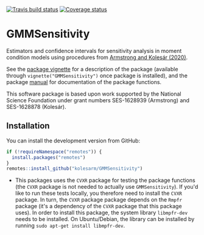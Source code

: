[![Travis build status](https://travis-ci.com/kolesarm/GMMSensitivity.svg?branch=master)](https://travis-ci.com/kolesarm/GMMSensitivity) [![Coverage status](https://codecov.io/gh/kolesarm/GMMSensitivity/branch/master/graph/badge.svg)](https://codecov.io/github/kolesarm/GMMSensitivity?branch=master)

# GMMSensitivity

Estimators and confidence intervals for sensitivity analysis in moment condition
models using procedures from [Armstrong and Kolesár
(2020)](https://arxiv.org/abs/1808.07387).

See the [package vignette](doc/GMMSensitivity.pdf) for a description of the package
(available through `vignette("GMMSensitivity")` once package is installed), and
the package [manual](doc/manual.pdf) for documentation of the package functions.

This software package is based upon work supported by the National Science
Foundation under grant numbers SES-1628939 (Armstrong) and SES-1628878
(Kolesár).

## Installation

You can install the development version from GitHub:
``` r
if (!requireNamespace("remotes")) {
  install.packages("remotes")
}
remotes::install_github("kolesarm/GMMSensitivity")
```

- This packages uses the `CVXR` package for testing the package functions (the
  `CVXR` package is not needed to actually use `GMMSensitivity`). If you'd like
  to run these tests locally, you therefore need to install the `CVXR` package.
  In turn, the `CVXR` package package depends on the `Rmpfr` package (it's a
  dependency of the `CVXR` package that this package uses). In order to install
  this package, the system library `libmpfr-dev` needs to be installed. On
  Ubuntu/Debian, the library can be installed by running `sudo apt-get install
  libmpfr-dev`.
